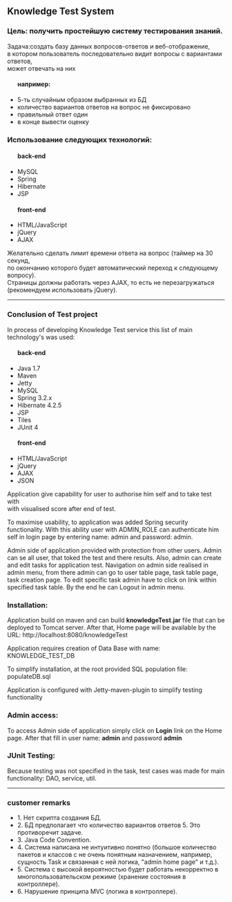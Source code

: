 <h2> Knowledge Test System </h2>

<h3>Цель: получить простейшую систему тестирования знаний.</h3>
<span>Задача:создать базу данных вопросов-ответов и веб-отображение, </br>
в котором пользователь последовательно видит вопросы с вариантами ответов,</br>
может отвечать на них</span>
<ul>
    <h4>например:</h4>
    <li>5-ть случайным образом выбранных из БД</li>
    <li>количество вариантов ответов на вопрос не фиксировано</li>
    <li>правильный ответ один</li>
    <li>в конце вывести оценку</li>
</ul>
<h3>Использование следующих технологий:</h3>
<ul>
    <h4><b>back-end</b></h4>
    <li>MySQL</li>
    <li>Spring</li>
    <li>Hibernate</li>
    <li>JSP</li>
</ul>
<ul>
    <h4><b>front-end</b></h4>
    <li>HTML/JavaScript</li>
    <li>jQuery</li>
    <li>AJAX</li>
</ul>

<span>Желательно сделать лимит времени ответа на вопрос (таймер на 30 секунд,</br>
 по окончанию которого будет автоматический переход к следующему вопросу).</br>
Страницы должны работать через AJAX, то есть не перезагружаться (рекомендуем использовать jQuery).</span>
<hr>
<h3>Conclusion of Test project</h3>

<p>In process of developing Knowledge Test service this list of main technology's was used:</p>
<ul>
    <h4><b>back-end</b></h4>
    <li>Java 1.7</li>
    <li>Maven</li>
    <li>Jetty</li>
    <li>MySQL</li>
    <li>Spring 3.2.x</li>
    <li>Hibernate 4.2.5</li>
    <li>JSP</li>
    <li>Tiles</li>
    <li>JUnit 4</li>
</ul>
<ul>
    <h4><b>front-end</b></h4>
    <li>HTML/JavaScript</li>
    <li>jQuery</li>
    <li>AJAX</li>
    <li>JSON</li>
</ul>

<p>Application give capability for user to authorise him self and to take test with</br>
with visualised score after end of test.</p>

<p>To maximise usability, to application was added Spring security functionality. With this
ability user with ADMIN_ROLE can authenticate him self in login page by entering name: admin and
password: admin.</p>

<p>Admin side of application provided with protection from other users. Admin can se all user, that toked
the test and there results. Also, admin can create and edit tasks for application test. Navigation on admin side
realised in admin menu, from there admin can go to user table page, task table page, task creation page.
To edit specific task admin have to click on link within specified task table. By the end he can Logout in
 admin menu.</p>

<h3>Installation:</h3>
<p>Application build on maven and can build <b>knowledgeTest.jar</b> file that can be deployed to Tomcat server.
After that, Home page will be available by the URL: http://localhost:8080/knowledgeTest</p>

<p>Application requires creation of Data Base with name: KNOWLEDGE_TEST_DB</p>

<p>To simplify installation, at the root provided SQL population file: populateDB.sql</p>

<p>Application is configured with Jetty-maven-plugin to simplify testing functionality</p>

<h3>Admin access:</h3>
<p>To access Admin side of application simply click on <b>Login</b> link on the Home page. After that
fill in user name: <b>admin</b> and password <b>admin</b></p>

<h3>JUnit Testing:</h3>
<p>Because testing was not specified in the task, test cases was made for main functionality: DAO, service, util.</p>

<hr>
<h3>customer remarks</h3>
<ul>
<li>1. Нет скрипта создания БД.</li>
<li>2. БД предполагает что количество вариантов ответов 5. Это противоречит задаче.</li>
<li>3. Java Code Convention.</li>
<li>4. Система написана не интуитивно понятно (большое количество пакетов и классов с не очень понятным назначением, например,
сущность Task и связанная с ней логика, "admin home page" и т.д.).</li>
<li>5. Система с высокой вероятностью будет работать некорректно в многопользовательском режиме (хранение состояния в контроллере).</li>
<li>6. Нарушение принципа MVC (логика в контроллере).</li>
<ul>


